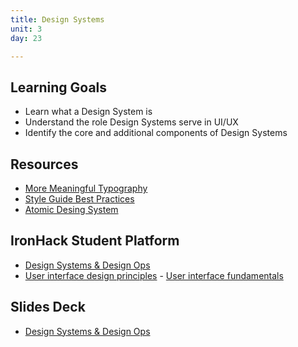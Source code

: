 ```yaml
---
title: Design Systems
unit: 3
day: 23

---
```

## Learning Goals
- Learn what a Design System is
- Understand the role Design Systems serve in UI/UX
- Identify the core and additional components of Design Systems

## Resources
- [More Meaningful Typography](https://alistapart.com/article/more-meaningful-typography)
- [Style Guide Best Practices](http://bradfrost.com/blog/post/style-guide-best-practices-at-beyond-tellerrand/?ref=mybridge.co)
- [Atomic Desing System](http://atomizedesign.com/)

## IronHack Student Platform
- [Design Systems & Design Ops](http://learn.ironhack.com/#/learning_unit/7096)
- [User interface design principles](http://learn.ironhack.com/#/learning_unit/7047)
- [User interface fundamentals](http://learn.ironhack.com/#/learning_unit/7048)

## Slides Deck
- [Design Systems & Design Ops](https://drive.google.com/open?id=1jwYk-JdMyz_UIDWXf9d5WVqZVMqQGVEPTh0X7vZwXAg)

